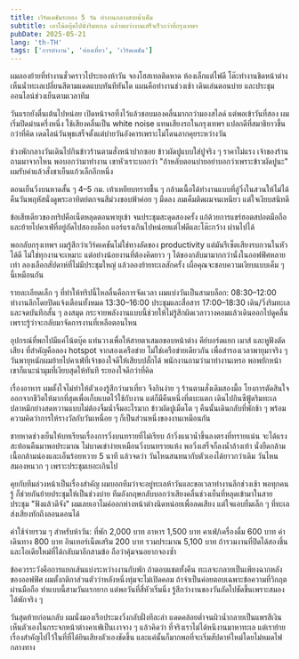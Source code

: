 ```yaml
---
title: เวิร์คเคชันระยอง 5 วัน ทำงานกลางสายน้ำเค็ม
subtitle: เอาโน้ตบุ๊คไปนั่งริมทะเล แล้วพบว่างานเสร็จเร็วกว่าที่กรุงเทพฯ
pubDate: 2025-05-21
lang: 'th-TH'
tags: ['การทำงาน', 'ท่องเที่ยว', 'เวิร์คเคชัน']
---
```


ผมลองย้ายที่ทำงานชั่วคราวไประยองห้าวัน จองโฮสเทลติดหาด ห้องเล็กแต่ไฟดี โต๊ะทำงานชิดหน้าต่าง เห็นน้ำทะเลเปลี่ยนสีตามแดดแบบทันทีทันใด แผนคือทำงานช่วงเช้า เดินเล่นตอนบ่าย และประชุมออนไลน์ช่วงเย็นตามเวลาทีม

วันแรกยังตื่นเต้นไปหน่อย เปิดหน้าจอทิ้งไว้แล้วชอบมองคลื่นมากกว่ามองสไลด์ แต่พอเข้าวันที่สอง ผมเริ่มปิดม่านครึ่งหนึ่ง ใช้เสียงคลื่นเป็น white noise แทนเสียงรถในกรุงเทพฯ แปลกดีที่สมาธิยาวขึ้นกว่าที่คิด เดดไลน์วันพุธเสร็จตั้งแต่บ่ายวันอังคารเพราะไม่โดนลากคุยระหว่างวัน

ช่วงพักกลางวันเดินไปกินข้าวร้านตามสั่งหน้าปากซอย ข้าวผัดปูแบบใส่ปูจริง ๆ ราคาไม่แรง เจ้าของร้านถามมาจากไหน พอบอกว่ามาทำงาน เขาหัวเราะบอกว่า "ถ้าหลับตอนบ่ายอย่าบอกว่าเพราะข้าวผัดปูนะ" ผมรับคำแล้วสั่งชาเย็นแก้วเล็กอีกหนึ่ง

ตอนเย็นวิ่งบนหาดสั้น ๆ 4–5 กม. เท้าเหยียบทรายชื้น ๆ กล้ามเนื้อได้ทำงานแบบที่ลู่วิ่งในสวนให้ไม่ได้ คืนวันพฤหัสนั่งดูพระอาทิตย์ตกจนสีม่วงขอบฟ้าค่อย ๆ มืดลง ลมเค็มติดผมจนเหนียว แต่ใจเงียบสนิทดี

ข้อเสียเดียวของทริปคือเน็ตหลุดตอนพายุเข้า จนประชุมสะดุดสองครั้ง แก้ด้วยการแชร์ฮอตสปอตมือถือและย้ายไปคาเฟ่ที่อยู่ถัดไปสองบล็อก แอร์แรงเกินไปหน่อยแต่ไฟดีและโต๊ะกว้าง ผ่านไปได้

พอกลับกรุงเทพฯ ผมรู้สึกว่าเวิร์คเคชันไม่ใช่ทางลัดของ productivity แต่มันรีเซ็ตเสียงรบกวนในหัวได้ดี ไม่ใช่ทุกงานจะเหมาะ แต่อย่างน้อยงานที่ต้องคิดยาว ๆ ได้ของกลับมามากกว่านั่งในออฟฟิศหลายเท่า ลองเลือกสัปดาห์ที่ไม่มีประชุมใหญ่ แล้วลองย้ายทะเลสักครั้ง เผื่อคุณจะชอบความเงียบแบบเค็ม ๆ นี้เหมือนกัน

รายละเอียดเล็ก ๆ ที่ทำให้ทริปนี้ไหลลื่นคือการจัดเวลา ผมแบ่งวันเป็นสามบล็อก: 08:30–12:00 ทำงานลึกโดยปิดแจ้งเตือนทั้งหมด 13:30–16:00 ประชุมและสื่อสาร 17:00–18:30 เดิน/วิ่งริมทะเลและจดบันทึกสั้น ๆ ลงสมุด กระจายพลังงานแบบนี้ช่วยให้ไม่รู้สึกผิดเวลาวางคอมแล้วเดินออกไปดูคลื่น เพราะรู้ว่าจะกลับมาจัดการงานที่เหลือตอนไหน

อุปกรณ์ที่พกไปมีแค่โน้ตบุ๊ค แท่นวางเพื่อให้สายตาเสมอขอบหน้าต่าง คีย์บอร์ดแยก เมาส์ และหูฟังตัดเสียง ที่สำคัญคือลอง hotspot จากสองเครือข่าย ไม่ใช่เครือข่ายเดียวกัน เพื่อสำรองเวลาพายุมาจริง ๆ วันพายุหนักผมย้ายไปคาเฟ่ที่เจ้าของใจดีให้เสียบปลั๊กได้ พนักงานถามว่ามาทำงานเหรอ พอพยักหน้า เขาก็แนะนำมุมที่เงียบสุดให้ทันที ระยองใจดีกว่าที่คิด

เรื่องอาหาร ผมตั้งใจไม่ทำให้ตัวเองรู้สึกว่ามาเที่ยว จึงกินง่าย ๆ ร้านตามสั่งเดิมสองมื้อ โยงการตัดสินใจออกจากชีวิตให้มากที่สุดเพื่อเก็บแบตไว้ใช้กับงาน แต่ก็มีคืนหนึ่งที่ตบะแตก เดินไปกินซีฟู้ดริมทะเล ปลาหมึกย่างสดหวานแบบไม่ต้องจิ้มน้ำจิ้มอะไรมาก ข้าวผัดปูเม็ดโต ๆ คืนนั้นเดินกลับที่พักช้า ๆ พร้อมความคิดว่าการให้รางวัลกับวันเหนื่อย ๆ ก็เป็นส่วนหนึ่งของงานเหมือนกัน

ชายหาดช่วงเย็นให้บทเรียนเรื่องการวิ่งบนทรายที่ไม่เรียบ ถ้าวิ่งแนวน้ำขึ้นลงตรงที่ทรายแน่น จะได้แรงสะท้อนคืนมาพอประมาณ ไม่บาดเข่าง่ายเหมือนวิ่งบนทรายแห้ง พอวิ่งเสร็จก็ลงน้ำล้างเท้า นั่งยืดกล้ามเนื้อกล้ามน่องและเอ็นร้อยหวาย 5 นาที แล้วจดว่า วันไหนสนทนากับตัวเองได้ยาวกว่าเดิม วันไหนสมองหนวก ๆ เพราะประชุมเยอะเกินไป

คุยกับทีมล่วงหน้าเป็นเรื่องสำคัญ ผมบอกทีมว่าจะอยู่ทะเลห้าวันและขอเวลาทำงานลึกช่วงเช้า พอทุกคนรู้ ก็ช่วยกันย้ายประชุมให้เป็นช่วงบ่าย ทีมอังกฤษกลับบอกว่าเสียงคลื่นช่วงเย็นที่หลุดเข้ามาในสายประชุม "ฟังแล้วดีจัง" ผมเลยเอาไมค์ออกห่างหน้าต่างนิดหน่อยเพื่อลดเสียง แต่ใจแอบยิ้มเล็ก ๆ ที่ทะเลส่งเสียงทักถึงลอนดอนได้

ค่าใช้จ่ายรวม ๆ สำหรับห้าวัน: ที่พัก 2,000 บาท อาหาร 1,500 บาท คาเฟ่/เครื่องดื่ม 600 บาท ค่าเดินทาง 800 บาท อินเทอร์เน็ตเสริม 200 บาท รวมประมาณ 5,100 บาท ถ้ารวมงานที่ปิดได้สองชิ้น และไอเดียใหม่ที่ได้กลับมาอีกสามข้อ ถือว่าคุ้มจนอยากจองซ้ำ

ข้อควรระวังคือการแยกเส้นแบ่งระหว่างงานกับพัก ถ้าตอบแชตทั้งคืน ทะเลจะกลายเป็นเพียงฉากหลังของออฟฟิศ ผมตั้งกติกาส่วนตัวว่าหลังหนึ่งทุ่มจะไม่เปิดคอม ถ้าจำเป็นค่อยตอบเฉพาะข้อความที่วิกฤตผ่านมือถือ ทำแบบนี้สามวันแรกยาก แต่พอวันที่สี่หัวเริ่มนิ่ง รู้สึกว่างานของวันถัดไปชัดขึ้นเพราะสมองได้พักจริง ๆ

วันสุดท้ายก่อนกลับ ผมนั่งมองเรือประมงวิ่งกลับฝั่งทีละลำ แดดคล้อยต่ำจนผิวน้ำกลายเป็นแพรสีเงิน เห็นตัวเองในกระจกหน้าต่างคาเฟ่เป็นเงาจาง ๆ แล้วคิดว่า ที่จริงเราไม่ได้หนีงานมาหาทะเล แต่เราย้ายเรื่องสำคัญไปไว้ในที่ที่ได้ยินเสียงตัวเองชัดขึ้น และแค่นั้นก็มากพอที่จะเริ่มสัปดาห์ใหม่โดยไม่หมดไฟกลางทาง


